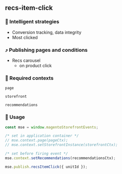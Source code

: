 ## recs-item-click

### 🤖 Intelligent strategies

-   Conversion tracking, data integrity
-   Most clicked

### ⤴️ Publishing pages and conditions

-   Recs carousel
    -   on product click

### 🛄 Required contexts

`page`

`storefront`

`recommendations`

### 🔧 Usage

```javascript
const mse = window.magentoStorefrontEvents;

/* set in application container */
// mse.context.page(pageCtx);
// mse.context.setStorefrontInstance(storefrontCtx);

/* set before firing event */
mse.context.setRecommendations(recommendationsCtx);

mse.publish.recsItemClick({ unitId });
```
